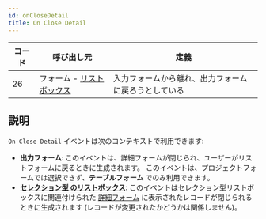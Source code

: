 ```yaml
---
id: onCloseDetail
title: On Close Detail
---
```


| コード | 呼び出し元                                             | 定義                         |
| --- | ------------------------------------------------- | -------------------------- |
| 26  | フォーム - [リストボックス](FormObjects/listbox_overview.md) | 入力フォームから離れ、出力フォームに戻ろうとしている |

## 説明

`On Close Detail` イベントは次のコンテキストで利用できます:

- **出力フォーム**: このイベントは、詳細フォームが閉じられ、ユーザーがリストフォームに戻るときに生成されます。 このイベントは、プロジェクトフォームでは選択できず、**テーブルフォーム** でのみ利用できます。
- [**セレクション型 のリストボックス**](FormObjects/listbox_overview.md#セレクションリストボックス): このイベントはセレクション型リストボックスに関連付けられた [詳細フォーム](FormObjects/properties_ListBox.md#詳細フォーム名) に表示されたレコードが閉じられるときに生成されます (レコードが変更されたかどうかは関係しません)。

